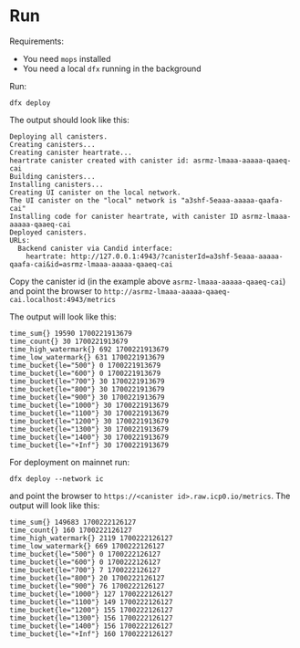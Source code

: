 # Run

Requirements:

* You need `mops` installed
* You need a local `dfx` running in the background

Run:

```
dfx deploy
```

The output should look like this:

```
Deploying all canisters.
Creating canisters...
Creating canister heartrate...
heartrate canister created with canister id: asrmz-lmaaa-aaaaa-qaaeq-cai
Building canisters...
Installing canisters...
Creating UI canister on the local network.
The UI canister on the "local" network is "a3shf-5eaaa-aaaaa-qaafa-cai"
Installing code for canister heartrate, with canister ID asrmz-lmaaa-aaaaa-qaaeq-cai
Deployed canisters.
URLs:
  Backend canister via Candid interface:
    heartrate: http://127.0.0.1:4943/?canisterId=a3shf-5eaaa-aaaaa-qaafa-cai&id=asrmz-lmaaa-aaaaa-qaaeq-cai
```

Copy the canister id (in the example above `asrmz-lmaaa-aaaaa-qaaeq-cai`) and 
point the browser to `http://asrmz-lmaaa-aaaaa-qaaeq-cai.localhost:4943/metrics` 

The output will look like this:
```
time_sum{} 19590 1700221913679
time_count{} 30 1700221913679
time_high_watermark{} 692 1700221913679
time_low_watermark{} 631 1700221913679
time_bucket{le="500"} 0 1700221913679
time_bucket{le="600"} 0 1700221913679
time_bucket{le="700"} 30 1700221913679
time_bucket{le="800"} 30 1700221913679
time_bucket{le="900"} 30 1700221913679
time_bucket{le="1000"} 30 1700221913679
time_bucket{le="1100"} 30 1700221913679
time_bucket{le="1200"} 30 1700221913679
time_bucket{le="1300"} 30 1700221913679
time_bucket{le="1400"} 30 1700221913679
time_bucket{le="+Inf"} 30 1700221913679
```

For deployment on mainnet run:

```
dfx deploy --network ic
```

and point the browser to `https://<canister id>.raw.icp0.io/metrics`.
The output will look like this:

```
time_sum{} 149683 1700222126127
time_count{} 160 1700222126127
time_high_watermark{} 2119 1700222126127
time_low_watermark{} 669 1700222126127
time_bucket{le="500"} 0 1700222126127
time_bucket{le="600"} 0 1700222126127
time_bucket{le="700"} 7 1700222126127
time_bucket{le="800"} 20 1700222126127
time_bucket{le="900"} 76 1700222126127
time_bucket{le="1000"} 127 1700222126127
time_bucket{le="1100"} 149 1700222126127
time_bucket{le="1200"} 155 1700222126127
time_bucket{le="1300"} 156 1700222126127
time_bucket{le="1400"} 156 1700222126127
time_bucket{le="+Inf"} 160 1700222126127
```
